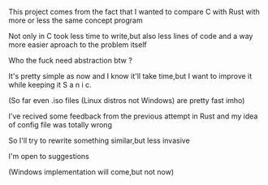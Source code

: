 

This project comes from the fact that I wanted to compare C with Rust with more or less the same concept program

Not only in C took less time to write,but also less lines of code and a way more easier aproach to the problem itself

Who the fuck need abstraction btw ?


It's pretty simple as now and I know it'll take time,but I want to improve it while keeping it S a n i c.

(So far even .iso files (Linux distros not Windows) are pretty fast imho)

I've recived some feedback from the previous attempt in Rust and my idea of config file was totally wrong

So I'll try to rewrite something similar,but less invasive

I'm open to suggestions


(Windows implementation will come,but not now)

